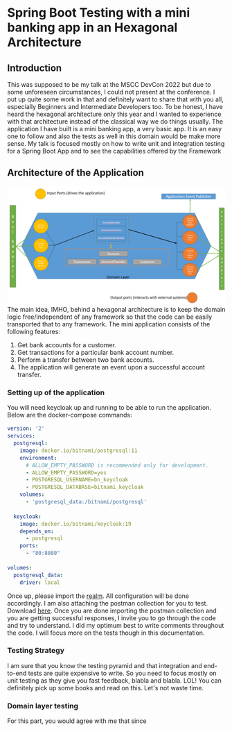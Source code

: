 # Spring Boot Testing with a mini banking app in an Hexagonal Architecture
## Introduction
This was supposed to be my talk at the MSCC DevCon 2022 but due to some unforeseen circumstances, I could not present at the conference. I put up quite some work in that
and definitely want to share that with you all, especially Beginners and Intermediate Developers too.
To be honest, I have heard the hexagonal architecture only this year and I wanted to experience with that architecture instead of the classical way we do things
usually. The application I have built is a mini banking app, a very basic app. It is an easy one to follow and also the tests as well in this domain would be
make more sense.
My talk is focused mostly on how to write unit and integration testing for a Spring Boot App and to see the capabilities
offered by the Framework
## Architecture of the Application
![img.png](img.png)
The main idea, IMHO, behind a hexagonal architecture is to keep the domain logic free/independent of any
framework so that the code can be easily transported that to any framework. The mini application consists of the following features:
1. Get bank accounts for a customer.
2. Get transactions for a particular bank account number.
3. Perform a transfer between two bank accounts.
4. The application will generate an event upon a successful account transfer.
### Setting up of the application
You will need keycloak up and running to be able to run the application. Below are the docker-compose commands:
```yaml
version: '2'
services:
  postgresql:
    image: docker.io/bitnami/postgresql:11
    environment:
      # ALLOW_EMPTY_PASSWORD is recommended only for development.
      - ALLOW_EMPTY_PASSWORD=yes
      - POSTGRESQL_USERNAME=bn_keycloak
      - POSTGRESQL_DATABASE=bitnami_keycloak
    volumes:
      - 'postgresql_data:/bitnami/postgresql'

  keycloak:
    image: docker.io/bitnami/keycloak:19
    depends_on:
      - postgresql
    ports:
      - "80:8080"

volumes:
  postgresql_data:
    driver: local

```
Once up, please import the [realm](test-realm.json). All configuration will be done accordingly.
I am also attaching the postman collection for you to test. Download [here](Banking%20App.postman_collection.json). Once you are done importing the postman collection and
you are getting successful responses, I invite you to go through the code and try to understand. I did my optimum best to write comments throughout the code. I will focus more on the 
tests though in this documentation.
### Testing Strategy
I am sure that you know the testing pyramid and that integration and end-to-end tests are quite expensive to write. So you need
to focus mostly on unit testing as they give you fast feedback, blabla and blabla. LOL!
You can definitely pick up some books and read on this. Let's not waste time.
### Domain layer testing
For this part, you would agree with me that since